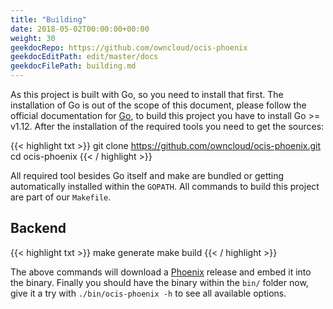 ```yaml
---
title: "Building"
date: 2018-05-02T00:00:00+00:00
weight: 30
geekdocRepo: https://github.com/owncloud/ocis-phoenix
geekdocEditPath: edit/master/docs
geekdocFilePath: building.md
---
```


As this project is built with Go, so you need to install that first. The installation of Go is out of the scope of this document, please follow the official documentation for [Go](https://golang.org/doc/install), to build this project you have to install Go >= v1.12. After the installation of the required tools you need to get the sources:

{{< highlight txt >}}
git clone https://github.com/owncloud/ocis-phoenix.git
cd ocis-phoenix
{{< / highlight >}}

All required tool besides Go itself and make are bundled or getting automatically installed within the `GOPATH`. All commands to build this project are part of our `Makefile`.

## Backend

{{< highlight txt >}}
make generate
make build
{{< / highlight >}}

The above commands will download a [Phoenix](https://github.com/owncloud/phoenix) release and embed it into the binary. Finally you should have the binary within the `bin/` folder now, give it a try with `./bin/ocis-phoenix -h` to see all available options.
